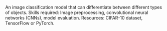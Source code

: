 An image classification model that can differentiate between different types of objects.
Skills required: Image preprocessing, convolutional neural networks (CNNs), model evaluation.
Resources: CIFAR-10 dataset, TensorFlow or PyTorch.
